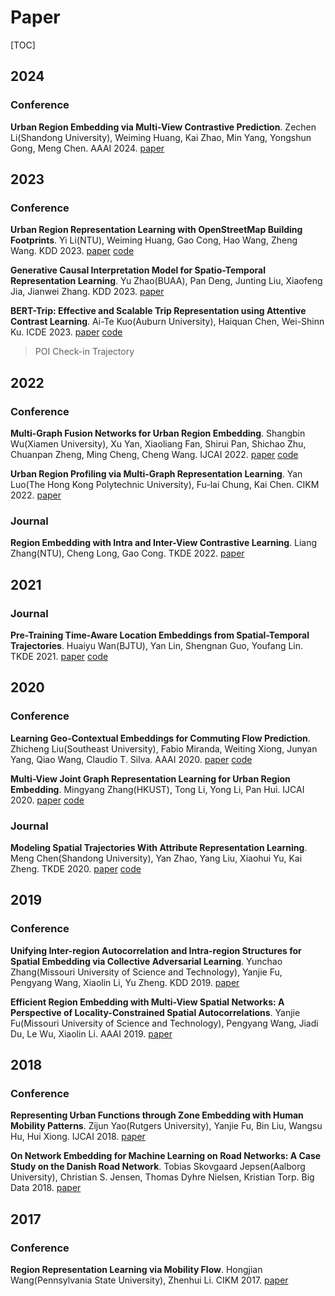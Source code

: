 # Paper

[TOC]

## 2024

### Conference

**Urban Region Embedding via Multi-View Contrastive Prediction**. Zechen Li(Shandong University), Weiming Huang, Kai Zhao, Min Yang, Yongshun Gong, Meng Chen. AAAI 2024. [paper](https://ojs.aaai.org/index.php/AAAI/article/view/28718)

## 2023

### Conference

**Urban Region Representation Learning with OpenStreetMap Building Footprints**. Yi Li(NTU), Weiming Huang, Gao Cong, Hao Wang, Zheng Wang. KDD 2023. [paper](https://dl.acm.org/doi/10.1145/3580305.3599538) [code](https://github.com/LightChaser666/RegionDCL)

**Generative Causal Interpretation Model for Spatio-Temporal Representation Learning**. Yu Zhao(BUAA), Pan Deng, Junting Liu, Xiaofeng Jia, Jianwei Zhang. KDD 2023. [paper](https://dl.acm.org/doi/10.1145/3580305.3599363)

**BERT-Trip: Effective and Scalable Trip Representation using Attentive Contrast Learning**. Ai-Te Kuo(Auburn University), Haiquan Chen, Wei-Shinn Ku. ICDE 2023. [paper](https://ieeexplore.ieee.org/document/10184553) [code](https://github.com/KuoAiTe/BERT-Trip)

> POI Check-in Trajectory

## 2022

### Conference

**Multi-Graph Fusion Networks for Urban Region Embedding**. Shangbin Wu(Xiamen University), Xu Yan, Xiaoliang Fan, Shirui Pan, Shichao Zhu, Chuanpan Zheng, Ming Cheng, Cheng Wang. IJCAI 2022. [paper](https://www.ijcai.org/proceedings/2022/0321) [code](https://github.com/wushangbin/MGFN)

**Urban Region Profiling via Multi-Graph Representation Learning**. Yan Luo(The Hong Kong Polytechnic University), Fu-lai Chung, Kai Chen. CIKM 2022. [paper](https://dl.acm.org/doi/10.1145/3511808.3557720)

### Journal

**Region Embedding with Intra and Inter-View Contrastive Learning**. Liang Zhang(NTU), Cheng Long, Gao Cong. TKDE 2022. [paper](https://ieeexplore.ieee.org/stamp/stamp.jsp?arnumber=9973276)

## 2021

### Journal

**Pre-Training Time-Aware Location Embeddings from Spatial-Temporal Trajectories**. Huaiyu Wan(BJTU), Yan Lin, Shengnan Guo, Youfang Lin. TKDE 2021. [paper](https://ieeexplore.ieee.org/abstract/document/9351627) [code](https://github.com/Logan-Lin/TALE)

## 2020

### Conference

**Learning Geo-Contextual Embeddings for Commuting Flow Prediction**. Zhicheng Liu(Southeast University), Fabio Miranda, Weiting Xiong, Junyan Yang, Qiao Wang, Claudio T. Silva. AAAI 2020. [paper](https://ojs.aaai.org/index.php/AAAI/article/view/5425) [code](https://github.com/jackmiemie/GMEL)

**Multi-View Joint Graph Representation Learning for Urban Region Embedding**. Mingyang Zhang(HKUST), Tong Li, Yong Li, Pan Hui. IJCAI 2020. [paper](https://www.ijcai.org/proceedings/2020/611) [code](https://github.com/mingyangzhang/mv-region-embedding)

### Journal

**Modeling Spatial Trajectories With Attribute Representation Learning**. Meng Chen(Shandong University), Yan Zhao, Yang Liu, Xiaohui Yu, Kai Zheng. TKDE 2020. [paper](https://ieeexplore.ieee.org/document/9112685) [code](https://github.com/machael23/HMRM)

## 2019

### Conference

**Unifying Inter-region Autocorrelation and Intra-region Structures for Spatial Embedding via Collective Adversarial Learning**. Yunchao Zhang(Missouri University of Science and Technology), Yanjie Fu, Pengyang Wang, Xiaolin Li, Yu Zheng. KDD 2019. [paper](https://dl.acm.org/doi/10.1145/3292500.3330972)

**Efficient Region Embedding with Multi-View Spatial Networks: A Perspective of Locality-Constrained Spatial Autocorrelations**. Yanjie Fu(Missouri University of Science and Technology), Pengyang Wang, Jiadi Du, Le Wu, Xiaolin Li. AAAI 2019. [paper](https://ojs.aaai.org/index.php/AAAI/article/view/3879)

## 2018

### Conference

**Representing Urban Functions through Zone Embedding with Human Mobility Patterns**. Zijun Yao(Rutgers University), Yanjie Fu, Bin Liu, Wangsu Hu, Hui Xiong. IJCAI 2018. [paper](https://www.ijcai.org/proceedings/2018/545)

**On Network Embedding for Machine Learning on Road Networks: A Case Study on the Danish Road Network**. Tobias Skovgaard Jepsen(Aalborg University), Christian S. Jensen, Thomas Dyhre Nielsen, Kristian Torp. Big Data 2018. [paper](https://www.computer.org/csdl/proceedings-article/big-data/2018/08622416/17D45VtKixO)

## 2017

### Conference

**Region Representation Learning via Mobility Flow**. Hongjian Wang(Pennsylvania State University), Zhenhui Li. CIKM 2017. [paper](https://dl.acm.org/doi/10.1145/3132847.3133006)